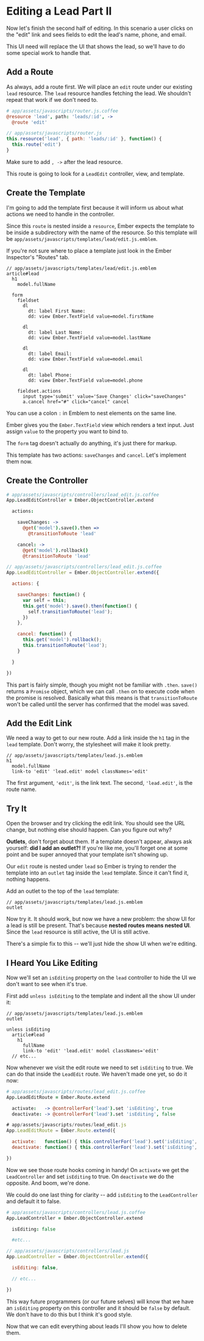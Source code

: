 # Editing a Lead Part II

Now let's finish the second half of editing. In this scenario a user clicks on the "edit" link and sees fields to edit the lead's name, phone, and email.

This UI need will replace the UI that shows the lead, so we'll have to do some special work to handle that.

## Add a Route

As always, add a route first. We will place an `edit` route under our existing `lead` resource. The `lead` resource handles fetching the lead. We shouldn't repeat that work if we don't need to.

```coffee
# app/assets/javascripts/router.js.coffee
@resource 'lead', path: 'leads/:id', ->
  @route 'edit'
```
```javascript
// app/assets/javascripts/router.js
this.resource('lead', { path: 'leads/:id' }, function() {
  this.route('edit')
}
```

Make sure to add `, ->` after the lead resource.

This route is going to look for a `LeadEdit` controller, view, and template.

## Create the Template

I'm going to add the template first because it will inform us about what actions we need to handle in the controller.

Since this `route` is nested inside a `resource`, Ember expects the template to be inside a subdirectory with the name of the resource. So this template will be `app/assets/javascripts/templates/lead/edit.js.emblem`.

If you're not sure where to place a template just look in the Ember Inspector's "Routes" tab.


```
// app/assets/javascripts/templates/lead/edit.js.emblem
article#lead
  h1
    model.fullName

  form
    fieldset
      dl
        dt: label First Name:
        dd: view Ember.TextField value=model.firstName

      dl
        dt: label Last Name:
        dd: view Ember.TextField value=model.lastName

      dl
        dt: label Email:
        dd: view Ember.TextField value=model.email

      dl
        dt: label Phone:
        dd: view Ember.TextField value=model.phone

    fieldset.actions
      input type='submit' value='Save Changes' click="saveChanges"
      a.cancel href="#" click="cancel" cancel
```

You can use a colon `:` in Emblem to nest elements on the same line.

Ember gives you the `Ember.TextField` view which renders a text input. Just assign `value` to the property you want to bind to.

The `form` tag doesn't actually do anything, it's just there for markup.

This template has two actions: `saveChanges` and `cancel`. Let's implement them now.

## Create the Controller

```coffee
# app/assets/javascripts/controllers/lead_edit.js.coffee
App.LeadEditController = Ember.ObjectController.extend

  actions:

    saveChanges: ->
      @get('model').save().then =>
        @transitionToRoute 'lead'

    cancel: ->
      @get('model').rollback()
      @transitionToRoute 'lead'
```
```javascript
// app/assets/javascripts/controllers/lead_edit.js.coffee
App.LeadEditController = Ember.ObjectController.extend({

  actions: {

    saveChanges: function() {
      var self = this;
      this.get('model').save().then(function() {
        self.transitionToRoute('lead');
      })
    },

    cancel: function() {
      this.get('model').rollback();
      this.transitionToRoute('lead');
    }

  }

})
```

This part is fairly simple, though you might not be familiar with `.then`. `save()` returns a `Promise` object, which we can call `.then` on to execute code when the promise is resolved. Basically what this means is that `transitionToRoute` won't be called until the server has confirmed that the model was saved.

## Add the Edit Link

We need a way to get to our new route. Add a link inside the `h1` tag in the `lead` template. Don't worry, the stylesheet will make it look pretty.

```emblem
// app/assets/javascripts/templates/lead.js.emblem
h1
  model.fullName
  link-to 'edit' 'lead.edit' model classNames='edit'
```

The first argument, `'edit'`, is the link text. The second, `'lead.edit'`, is the route name.

## Try It

Open the browser and try clicking the edit link. You should see the URL change, but nothing else should happen. Can you figure out why?

**Outlets**, don't forget about them. If a template doesn't appear, always ask yourself: **did I add an outlet?!** If you're like me, you'll forget one at some point and be super annoyed that your template isn't showing up.

Our `edit` route is nested under `lead` so Ember is trying to render the template into an `outlet` tag inside the `lead` template. Since it can't find it, nothing happens.

Add an outlet to the top of the `lead` template:

```
// app/assets/javascripts/templates/lead.js.emblem
outlet
```

Now try it. It should work, but now we have a new problem: the show UI for a lead is still be present. That's because **nested routes means nested UI**. Since the `lead` resource is still active, the UI is still active.

There's a simple fix to this -- we'll just hide the show UI when we're editing.

## I Heard You Like Editing

Now we'll set an `isEditing` property on the `lead` controller to hide the UI we don't want to see when it's true.

First add `unless isEditing` to the template and indent all the show UI under it:

```
// app/assets/javascripts/templates/lead.js.emblem
outlet

unless isEditing
  article#lead
    h1
      fullName
      link-to 'edit' 'lead.edit' model classNames='edit'
  // etc...
```

Now whenever we visit the edit route we need to set `isEditing` to true. We can do that inside the `LeadEdit` route. We haven't made one yet, so do it now:

```coffee
# app/assets/javascripts/routes/lead_edit.js.coffee
App.LeadEditRoute = Ember.Route.extend

  activate:   -> @controllerFor('lead').set 'isEditing', true
  deactivate: -> @controllerFor('lead').set 'isEditing', false
```
```javascript
# app/assets/javascripts/routes/lead_edit.js
App.LeadEditRoute = Ember.Route.extend({

  activate:   function() { this.controllerFor('lead').set('isEditing', true) },
  deactivate: function() { this.controllerFor('lead').set('isEditing', false) }

})
```

Now we see those route hooks coming in handy! On `activate` we get the `LeadController` and set `isEditing` to true. On `deactivate` we do the opposite. And boom, we're done.

We could do one last thing for clarity -- add `isEditing` to the `LeadController` and default it to false.

```coffee
# app/assets/javascripts/controllers/lead.js.coffee
App.LeadController = Ember.ObjectController.extend

  isEditing: false

  #etc...
```
```javascript
// app/assets/javascripts/controllers/lead.js
App.LeadController = Ember.ObjectController.extend({

  isEditing: false,

  // etc...

})
```

This way future programmers (or our future selves) will know that we have an `isEditing` property on this controller and it should be `false` by default. We don't have to do this but I think it's good style.

Now that we can edit everything about leads I'll show you how to delete them.
